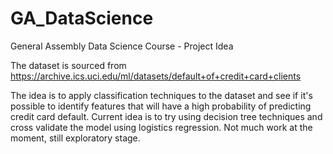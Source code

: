# GA_DataScience
General Assembly Data Science Course - Project Idea

The dataset is sourced from https://archive.ics.uci.edu/ml/datasets/default+of+credit+card+clients

The idea is to apply classification techniques to the dataset and see if it's possible to identify features that will have a high probability of predicting credit card default. Current idea is to try using decision tree techniques and cross validate the model using logistics regression. Not much work at the moment, still exploratory stage.

